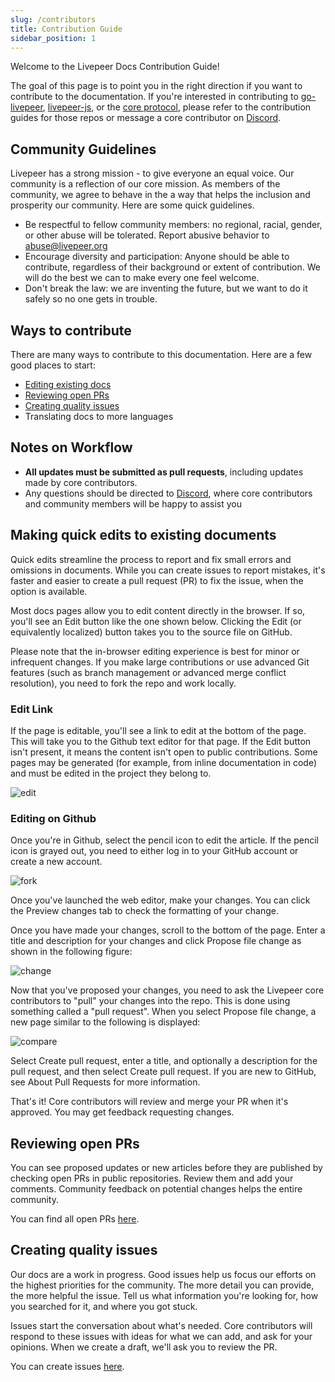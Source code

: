 ```yaml
---
slug: /contributors
title: Contribution Guide
sidebar_position: 1
---
```


Welcome to the Livepeer Docs Contribution Guide!

The goal of this page is to point you in the right direction if you want to contribute to the documentation. If you're interested in contributing to [go-livepeer](https://github.com/livepeer/go-livepeer/blob/master/CONTRIBUTING.md), [livepeer-js](https://github.com/livepeer/livepeerjs#contributing), or the [core protocol](https://github.com/livepeer/protocol), please refer to the contribution guides for those repos or message a core contributor on [Discord](https://discord.gg/uaPhtyrWsF).

## Community Guidelines
Livepeer has a strong mission - to give everyone an equal voice. Our community is a reflection of our core mission. As members of the community, we agree to behave in the a way that helps the inclusion and prosperity our community. Here are some quick guidelines.

- Be respectful to fellow community members: no regional, racial, gender, or other abuse will be tolerated. Report abusive behavior to abuse@livepeer.org
- Encourage diversity and participation: Anyone should be able to contribute, regardless of their background or extent of contribution. We will do the best we can to make every one feel welcome.
- Don't break the law: we are inventing the future, but we want to do it safely so no one gets in trouble.


## Ways to contribute
There are many ways to contribute to this documentation. Here are a few good places to start:
- [Editing existing docs](#making-quick-edits-to-existing-documents)
- [Reviewing open PRs](#reviewing-open-prs)
- [Creating quality issues](#creating-quality-issues)
- Translating docs to more languages

## Notes on Workflow
- **All updates must be submitted as pull requests**, including updates made by core contributors. 
- Any questions should be directed to [Discord](https://discord.gg/uaPhtyrWsF), where core contributors and community members will be happy to assist you


## Making quick edits to existing documents

Quick edits streamline the process to report and fix small errors and omissions in documents. While you can create issues to report mistakes, it's faster and easier to create a pull request (PR) to fix the issue, when the option is available.

Most docs pages allow you to edit content directly in the browser. If so, you'll see an Edit button like the one shown below. Clicking the Edit (or equivalently localized) button takes you to the source file on GitHub.

Please note that the in-browser editing experience is best for minor or infrequent changes. If you make large contributions or use advanced Git features (such as branch management or advanced merge conflict resolution), you need to fork the repo and work locally.


### Edit Link

If the page is editable, you'll see a link to edit at the bottom of the page. This will take you to the Github text editor for that page. If the Edit button isn't present, it means the content isn't open to public contributions. Some pages may be  generated (for example, from inline documentation in code) and must be edited in the project they belong to.

![edit](/docs-assets/contributing/edit-this-page.png)


### Editing on Github

Once you're in Github, select the pencil icon to edit the article. If the pencil icon is grayed out, you need to either log in to your GitHub account or create a new account.

![fork](/docs-assets/contributing/fork.png)


Once you've launched the web editor, make your changes. You can click the Preview changes tab to check the formatting of your change.

Once you have made your changes, scroll to the bottom of the page. Enter a title and description for your changes and click Propose file change as shown in the following figure:

![change](/docs-assets/contributing/propose-changes.png)

Now that you've proposed your changes, you need to ask the Livepeer core contributors to "pull" your changes into the repo. This is done using something called a "pull request". When you select Propose file change, a new page similar to the following is displayed:

![compare](/docs-assets/contributing/compare.png)

Select Create pull request, enter a title, and optionally a description for the pull request, and then select Create pull request. If you are new to GitHub, see About Pull Requests for more information.

That's it! Core contributors will review and merge your PR when it's approved. You may get feedback requesting changes.


## Reviewing open PRs
You can see proposed updates or new articles before they are published by checking open PRs in public repositories. Review them and add your comments. Community feedback on potential changes helps the entire community.

You can find all open PRs [here](https://github.com/livepeer/docs/pulls).

## Creating quality issues
Our docs are a work in progress. Good issues help us focus our efforts on the highest priorities for the community. The more detail you can provide, the more helpful the issue. Tell us what information you're looking for, how you searched for it, and where you got stuck.

Issues start the conversation about what's needed. Core contributors will respond to these issues with ideas for what we can add, and ask for your opinions. When we create a draft, we'll ask you to review the PR.

You can create issues [here](https://github.com/livepeer/docs/issues).
